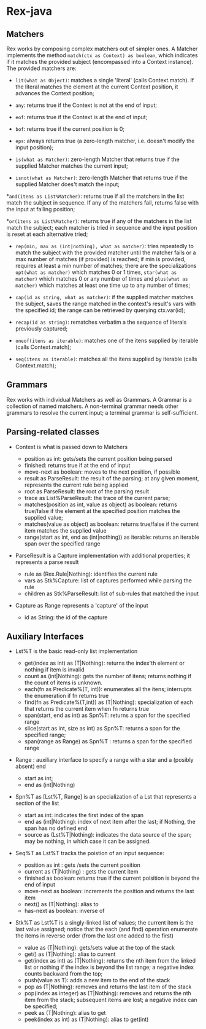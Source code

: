 # Rex-java

## Matchers

Rex works by composing complex matchers out of simpler ones. A Matcher implements the method `match(ctx as Context) as boolean`,  which indicates if it matches the provided subject (encompassed into a Context instance). The provided matchers are:

* `lit(what as Object)`: matches a single 'literal' (calls Context.match). If the literal matches the element at the current Context position, it advances the Context position;

* `any`: returns true if the Context is not at the end of input;

* `eof`: returns true if the Context is at the end of input;

* `bof`: returns true if the current position is 0;

* `eps`: always returns true (a zero-length matcher, i.e. doesn't modify the input position);

* `is(what as Matcher)`: zero-length Matcher that returns true if the supplied Matcher matches the current input;

* `isnot(what as Matcher)`: zero-length Matcher that returns true if the supplied Matcher does't match the input;

*`and(itens as List%Matcher)`: returns true if all the matchers in the list match the subject in sequence. If any of the matchers fail, returns false with the input at failing position;

*`or(itens as List%Matcher)`: returns true if any of the matchers in the list match the subject; each matcher is tried in sequence and the input position is reset at each alternative tried;

* `rep(min, max as (int|nothing), what as matcher)`: tries repeatedly to match the subject with the provided matcher until the matcher fails or a max number of matches (if provided) is reached; if min is provided, requires at least a min number of matches; there are the specializations `opt(what as matcher)` which matches 0 or 1 times, `star(what as matcher)` which matches 0 or any number of times and `plus(what as matcher)` which matches at least one time up to any number of times;

* `cap(id as string, what as matcher)`: if the supplied matcher matches the subject, saves the range matched in the context's result's vars with the specified id; the range can be retrieved by querying ctx.var(id); 

* `recap(id as string)`: rematches verbatim a the sequence of literals previously captured; 

* `oneof(itens as iterable)`: matches one of the itens supplied by iterable (calls Context.match);

* `seq(itens as iterable)`: matches all the itens supplied by iterable (calls Context.match);

## Grammars

Rex works with individual Matchers as well as Grammars. A Grammar is a collection of named matchers. A non-terminal grammar needs other grammars to resolve the current input; a terminal grammar is self-sufficient.
  
## Parsing-related classes

* Context is what is passed down to Matchers
	- position as int: gets/sets the current position being parsed
	- finished: returns true if at the end of input
	- move-next as boolean: moves to the next position, if possible
  - result as ParseResult: the result of the parsing; at any given moment, represents the
    current rule being applied
  - root as ParseResult: the root of the parsing result
  - trace as List%ParseResult: the trace of the current parse;
  - matches(position as int, value as object) as boolean: returns true/false
      if the element at the specified position matches the supplied value;
  - matches(value as object) as boolean: returns true/false if the current item
  		matches the supplied value
  - range(start as int, end as (int|nothing)) as iterable: returns an iterable
    span over the specified range

* ParseResult is a Capture implementation with additional properties; it represents a parse result
  - rule as (Rex.Rule|Nothing): identifies the current rule
  - vars as Stk%Capture: list of captures performed while parsing the rule
  - children as Stk%ParseResult: list of sub-rules that matched the input
  
* Capture as Range represents a 'capture' of the input
  - id as String: the id of the capture
 
## Auxiliary Interfaces

* Lst%T is the basic read-only list implementation
  - get(index as int) as (T|Nothing): returns the index'th element or nothing if item is invalid
  - count as (int|Nothing): gets the number of itens; returns nothing if the count of items is unknown.
  - each(fn as Predicate%(T, int)): enumerates all the itens; interrupts the enumeration if fn returns true
  - find(fn as Predicate%(T,int)) as (T|Nothing): specialization of each that returns the current item
      when fn returns true 
  - span(start, end as int) as Spn%T: returns a span for the specified range
  - slice(start as int, size as int) as Spn%T: returns a span for the specified range;
  - span(range as Range) as Spn%T : returns a span for the specified range
  

* Range : auxiliary interface to specify a range with a star and a (posibly absent) end
	- start as int;
	- end as (int|Nothing)
	
* Spn%T as [Lst%T, Range] is an specialization of a Lst that represents a section of the list
  - start as int: indicates the first index of the span
  - end as (int|Nothing): index of next item after the last; if Nothing, the span has no defined end
  - source as (Lst%T|Nothing): indicates the data source of the span; may be nothing, in which case it can be assigned.
  
* Seq%T as Lst%T tracks the poistion of an input sequence:
  - position as int : gets /sets the current position
  - current as (T|Nothing) : gets the current item
  - finished as boolean: returns true if the current poisition is beyond the end of input
  - move-next as boolean: increments the position and returns the last item
  - next() as (T|Nothing): alias to <move-next>
  - has-next as boolean: inverse of <finished> 

* Stk%T as Lst%T is a singly-linked list of values; the current item is the last value assigned;
  notice that the each (and find) operation enumerate the items in reverse order (from the last one
  added to the first)
  
  - value as (T|Nothing): gets/sets value at the top of the stack
  - get() as (T|Nothing): alias to current
  - get(index as int) as (T|Nothing): returns the nth item from the linked list or nothing if the index is beyond the list range; a negative index counts backward from the top;
  - push(value as T): adds a new item to the end of the stack
  - pop as (T|Nothing): removes and returns the last item of the stack
  - pop(index as integer) as (T|Nothing): removes and returns the nth item from the stack; subsequent items are lost; a negative index can be specified;
  - peek as (T|Nothing): alias to get
  - peek(index as int) as (T|Nothing): alias to get(int)
 